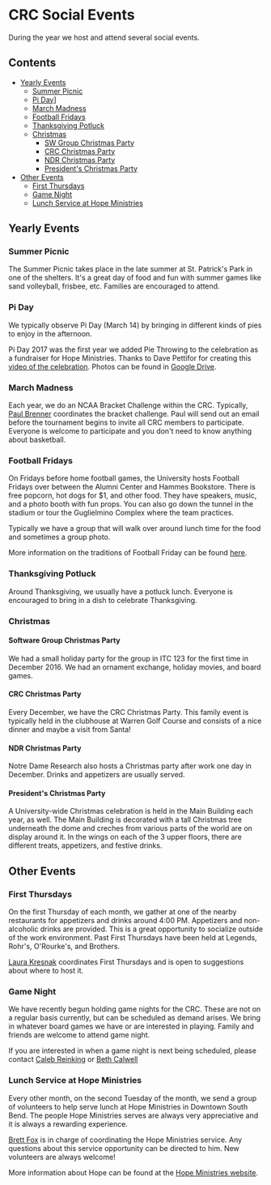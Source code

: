 # CRC Social Events

During the year we host and attend several social events.
## Contents
* [Yearly Events](#yearly-events)
    * [Summer Picnic](#summer-picnic)
    * [Pi Day](#pi-day)]
    * [March Madness](#march-madness)
    * [Football Fridays](#football-fridays)
    * [Thanksgiving Potluck](#thanksgiving-potluck)
    * [Christmas](#christmas)
        * [SW Group Christmas Party](#software-group-christmas-party)
        * [CRC Christmas Party](#crc-christmas-party)
        * [NDR Christmas Party](#ndr-christmas-party)
        * [President's Christmas Party](#president's-christmas-party)
* [Other Events](#other-events)
    * [First Thursdays](#first-thursdays)
    * [Game Night](#game-night)
    * [Lunch Service at Hope Ministries](#lunch-service-at-hope-ministries)

## Yearly Events

### Summer Picnic
The Summer Picnic takes place in the late summer at St. Patrick's Park in one of the shelters. It's a great day of food and fun with summer games like sand volleyball, frisbee, etc. Families are encouraged to attend.

### Pi Day
We typically observe Pi Day (March 14) by bringing in different kinds of pies to enjoy in the afternoon. 

Pi Day 2017 was the first year we added Pie Throwing to the celebration as a fundraiser for Hope Ministries. Thanks to Dave Pettifor for creating this [video of the celebration](https://www.youtube.com/watch?v=aBzpqIFSVVc). Photos can be found in [Google Drive](https://drive.google.com/drive/folders/0B9mn2tCdDG-Fdm56aE53ZlVYRmM?usp=sharing).

### March Madness
Each year, we do an NCAA Bracket Challenge within the CRC. Typically, [Paul Brenner](mailto:paul.r.brenner@nd.edu) coordinates the bracket challenge. Paul will send out an email before the tournament begins to invite all CRC members to participate. Everyone is welcome to participate and you don't need to know anything about basketball. 

### Football Fridays
On Fridays before home football games, the University hosts Football Fridays over between the Alumni Center and Hammes Bookstore. There is free popcorn, hot dogs for $1, and other food. They have speakers, music, and a photo booth with fun props. You can also go down the tunnel in the stadium or tour the Guglielmino Complex where the team practices. 

Typically we have a group that will walk over around lunch time for the food and sometimes a group photo.

More information on the traditions of Football Friday can be found [here](https://gameday.nd.edu/traditions/football-friday-traditions/).

### Thanksgiving Potluck
Around Thanksgiving, we usually have a potluck lunch. Everyone is encouraged to bring in a dish to celebrate Thanksgiving.

### Christmas
#### Software Group Christmas Party
We had a small holiday party for the group in ITC 123 for the first time in December 2016. We had an ornament exchange, holiday movies, and board games. 

#### CRC Christmas Party
Every December, we have the CRC Christmas Party. This family event is typically held in the clubhouse at Warren Golf Course and consists of a nice dinner and maybe a visit from Santa!

#### NDR Christmas Party
Notre Dame Research also hosts a Christmas party after work one day in December. Drinks and appetizers are usually served.

#### President's Christmas Party
A University-wide Christmas celebration is held in the Main Building each year, as well. The Main Building is decorated with a tall Christmas tree underneath the dome and creches from various parts of the world are on display around it. In the wings on each of the 3 upper floors, there are different treats, appetizers, and festive drinks. 

## Other Events

### First Thursdays
On the first Thursday of each month, we gather at one of the nearby restaurants for appetizers and drinks around 4:00 PM. Appetizers and non-alcoholic drinks are provided. This is a great opportunity to socialize outside of the work environment. Past First Thursdays have been held at Legends, Rohr's, O'Rourke's, and Brothers. 

[Laura Kresnak](mailto:Laura.K.Kresnak.2@nd.edu) coordinates First Thursdays and is open to suggestions about where to host it. 

### Game Night
We have recently begun holding game nights for the CRC. These are not on a regular basis currently, but can be scheduled as demand arises. We bring in whatever board games we have or are interested in playing. Family and friends are welcome to attend game night.

If you are interested in when a game night is next being scheduled, please contact [Caleb Reinking](mailto:Caleb.M.Reinking.2@nd.edu) or [Beth Calwell](mailto:ecaldwe1@nd.edu)

### Lunch Service at Hope Ministries
Every other month, on the second Tuesday of the month, we send a group of volunteers to help serve lunch at Hope Ministries in Downtown South Bend. The people Hope Ministries serves are always very appreciative and it is always a rewarding experience.

[Brett Fox](mailto:bfox6@nd.edu) is in charge of coordinating the Hope Ministries service. Any questions about this service opportunity can be directed to him. New volunteers are always welcome!

More information about Hope can be found at the [Hope Ministries website](https://www.hopesb.org/).